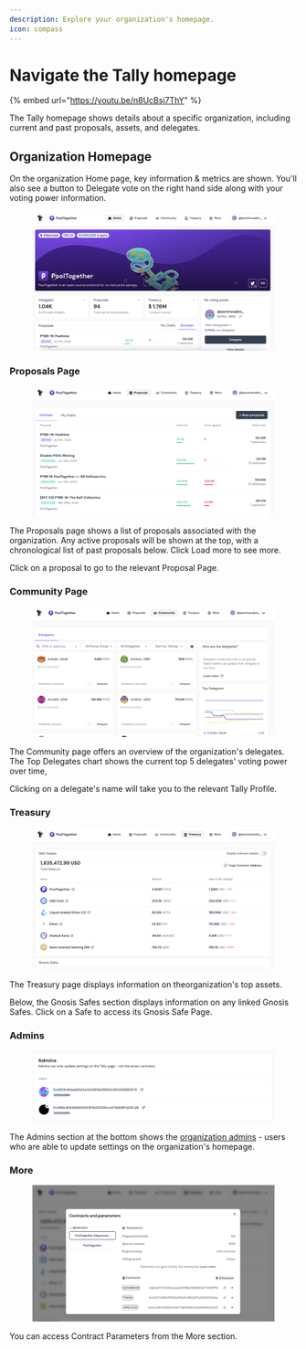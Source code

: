 ```yaml
---
description: Explore your organization's homepage.
icon: compass
---
```


# Navigate the Tally homepage

{% embed url="https://youtu.be/n8UcBsj7ThY" %}

The Tally  homepage shows details about a specific organization, including current and past proposals, assets, and delegates.

## Organization Homepage&#x20;

On the organization Home page, key information & metrics are shown. You'll also see a button to Delegate vote on the right hand side along with your voting power information.

<figure><img src="../.gitbook/assets/DAO Homepage screenshot 1.png" alt=""><figcaption></figcaption></figure>

### Proposals Page

<figure><img src="../.gitbook/assets/DAO Homepage screenshot 2 (1).png" alt=""><figcaption></figcaption></figure>

The Proposals page shows a list of proposals associated with the organization. Any active proposals will be shown at the top, with a chronological list of past proposals below. Click Load more to see more.

Click on a proposal to go to the relevant Proposal Page.&#x20;

### Community Page&#x20;

<figure><img src="../.gitbook/assets/DAO Homepage screenshot 3.png" alt=""><figcaption></figcaption></figure>

The Community page offers an overview of the organization's delegates. The Top Delegates chart shows the current top 5 delegates' voting power over time,

Clicking on a delegate's name will take you to the relevant Tally Profile.



### Treasury&#x20;

<figure><img src="../.gitbook/assets/DAO Homepage screenshot TREASURY.png" alt=""><figcaption></figcaption></figure>

The Treasury page displays information on theorganization's top assets.

Below, the Gnosis Safes section displays information on any linked Gnosis Safes. Click on a Safe to access its Gnosis Safe Page.

### Admins

<figure><img src="../.gitbook/assets/DAO Homepage screenshot 5 (1).png" alt=""><figcaption></figcaption></figure>

The Admins section at the bottom shows the [organization admins](../set-up-and-technical-documentation/managing-a-dao/dao-admins.md) - users who are able to update settings on the organization's homepage.

### More&#x20;

<figure><img src="../.gitbook/assets/DAO Homepage screenshot 4.png" alt=""><figcaption></figcaption></figure>

You can access Contract Parameters from the More section.
